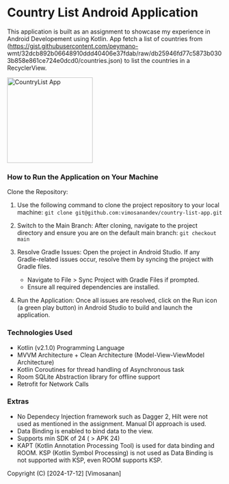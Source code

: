 # Country List Android Application

This application is built as an assignment to showcase my experience in Android Developement using Kotlin. App fetch a list of countries from (https://gist.githubusercontent.com/peymano-
wmt/32dcb892b06648910ddd40406e37fdab/raw/db25946fd77c5873b0303b858e861ce724e0dcd0/countries.json) to list the countries in a RecyclerView.

<img src="https://github.com/user-attachments/assets/372a1b9d-0507-4438-8d46-f341771b0af8" alt="CountryList App" width="200"/>

### How to Run the Application on Your Machine

Clone the Repository:
1. Use the following command to clone the project repository to your local machine:
     `git clone git@github.com:vimosanandev/country-list-app.git`

2. Switch to the Main Branch:
    After cloning, navigate to the project directory and ensure you are on the default main branch:
       `git checkout main`
   
3. Resolve Gradle Issues:
    Open the project in Android Studio. If any Gradle-related issues occur, resolve them by syncing the project with Gradle files.
      - Navigate to File > Sync Project with Gradle Files if prompted.
      - Ensure all required dependencies are installed.
4. Run the Application:
    Once all issues are resolved, click on the Run icon (a green play button) in Android Studio to build and launch the application.


### Technologies Used
- Kotlin (v2.1.0) Programming Language
- MVVM Architecture + Clean Architecture (Model-View-ViewModel Architecture)
- Kotlin Coroutines for thread handling of Asynchronous task
- Room SQLite Abstraction library for offline support
- Retrofit for Network Calls

### Extras
- No Dependecy Injection framework such as Dagger 2, Hilt were not used as mentioned in the assignment. Manual DI approach is used.
- Data Binding is enabled to bind data to the view.
- Supports min SDK of 24 ( > APK 24)
- KAPT (Kotlin Annotation Processing Tool) is used for data binding and ROOM. KSP (Kotlin Symbol Processing) is not used as Data Binding is not supported with KSP, even ROOM supports KSP.

Copyright (C) [2024-17-12] [Vimosanan]


